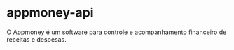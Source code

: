 # appmoney-api

O Appmoney é um software para controle e acompanhamento financeiro de receitas e despesas.

